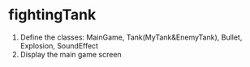 # fightingTank
1. Define the classes: MainGame, Tank(MyTank&EnemyTank), Bullet, Explosion, SoundEffect
2. Display the main game screen